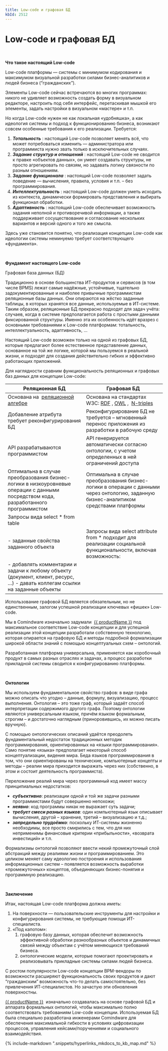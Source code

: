 ```yaml
---
title: Low-code и графовая БД
kbId: 2512
---
```


# Low-code и графовая БД

   

 **Что такое настоящий Low-code** 

Low-code платформы — системы с минимумом кодирования и максимумом визуальной разработки силами бизнес-аналитиков и людей бизнеса (“гражданских”).

Элементы Low-code сейчас встречаются во многих программах: никого не удивляет возможность создать форму в визуальном редакторе, настроить под себя интерфейс, перетаскивая мышкой его элементы, задать настройки в визуальном «мастере» и т.п.

Но когда Low-code нужен не как локальная «удобняшка», а как идеология системы и подход к функционированию бизнеса, возникают совсем особенные требования к его реализации. Требуется:

1. ***Тотальность***  : настоящий Low-code позволяет менять всё, что может потребоваться изменить — администратора или программиста нужно звать только в исключительных случаях.
2. ***Задание структур и отношений***  : настоящий Low-code не сводится к правке «объектов данных», он умеет создавать структуры, не просто агрегировать по связям, но задавать логику связности по разным отношениям.
3. ***Задание функционала***  : настоящий Low-code позволяет задать поведение — вычисления, правила, условия и т.п. – без программирования.
4. ***Интеллектуальность***  : настоящий Low-code должен уметь исходить из контекста, динамически формировать представления и выбирать функционал обработки.
5. ***Адаптивность***  : настоящий Low-code обеспечивает возможность задания неполной и противоречивой информации, а также поддерживает сосуществование и согласование нескольких вариантов и версий одного и того же смысла.

Здесь уже становится понятно, что реализация концепции Low-code как идеологии системы неминуемо требует соответствующего «фундамента».

 

 **Фундамент настоящего Low-code** 

Графовая база данных (БД)

Традиционно в основе большинства ИТ-продуктов и сервисов (в том числе BPMS) лежат самые надёжные, устойчивые, тщательно задокументированные и наиболее привычные программистам реляционные базы данных. Они опираются на жёстко заданные таблицы, в которых хранятся все данные, используемые в ИТ-системе. Таким образом, реляционные БД прекрасно подходят для задач учёта: случаев, когда в системе предполагается работа с простыми данными фиксированной структуры. Именно эта их особенность идёт вразрез с основными требованиями к Low-code платформам: тотальность, интеллектуальность, адаптивность, …

Настоящий Low-code возможен только на одной из графовых БД, которые предлагают более естественное представление данных, основанное на той же логике, которой мы пользуемся в реальной жизни, и подходят для создания действительно гибких и эффективно работающих приложений.

Для наглядности сравним функциональность реляционных и графовых баз данных для концепции Low-code:

| Реляционная БД | Графовая БД |
| --- | --- |
| Основана на   [реляционной алгебре](https://ru.wikipedia.org/wiki/%D0%A0%D0%B5%D0%BB%D1%8F%D1%86%D0%B8%D0%BE%D0%BD%D0%BD%D0%B0%D1%8F_%D0%B0%D0%BB%D0%B3%D0%B5%D0%B1%D1%80%D0%B0) | Основана на стандартах W3C:  [RDF](https://ru.wikipedia.org/wiki/Resource_Description_Framework)  ,  [OWL](https://ru.wikipedia.org/wiki/Web_Ontology_Language)  ,   [N-triples](https://ru.wikipedia.org/wiki/N-Triples) |
| Добавление атрибута требует реконфигурирования БД | Реконфигурирование БД не требуется – мгновенный перенос приложения из разработки в рабочую среду |
| API разрабатываются программистом | API генерируется автоматически согласно онтологии, с учетом определенных в ней ограничений доступа |
| Оптимальна в случае преобразования бизнес-логики в низкоуровневые операции с данными посредством кода, разработанного программистом | Оптимальна в случае преобразования бизнес-логики в операции с данными через онтологию, заданную бизнес-аналитиком средствами платформы |
| Запросы вида select \* from table - заданные свойства заданного объекта | Запросы вида select attribute from \* подходит для реализации социальной функциональности, включая возможность: - добавлять комментарии и задачи к любому объекту (документ, клиент, ресурс, …) - давать коллегам ссылки на заданные объекты |

Использование графовой БД является обязательным, но не единственным, залогом успешной реализации ключевых «фишек» Low-code.

Мы в Comindware изначально задумали   [{{ productName }}](https://www.comindware.ru/platform/) под максимальное соответствие Low-code концепции и для успешной реализации этой концепции разработали собственную технологию, которая опирается на графовую БД и методы подробной формализации широкой области знаний с помощью концептуальных схем – онтологий.

Разработанная платформа универсальна, применяется как коробочный продукт в самых разных отраслях и задачах, а процесс разработки прикладной системы сводится к конфигурированию платформы. 

 

 **Онтологии** 

Мы используем фундаментальное свойство графов: в виде графа можно описать что угодно – данные, формулу, визуализацию, процесс выполнения. Онтология – это тоже граф, который задаёт способ интерпретации содержимого другого графа. Поэтому онтологии являются универсальным языком, причём языком формальным, строгим – и достаточно наглядным (приноровившись, их можно писать вручную).

С помощью онтологических описаний удаётся преодолеть фундаментальный недостаток традиционных методик программирования, ориентированных на «языки программирования». Само понятие «языка» предполагает некоторый способ концептуализации, видения мира. Беда языков программирования в том, что они ориентированы на технические, компьютерные концепты и методы – реалии мира приходится выражать через них (собственно, в этом и состоит деятельность программиста).

Переложение реалий мира через программный код имеет массу принципиальных недостатков:

- ***субъективно***: реализации одной и той же задачи разными программистами будут совершенно непохожи;
- ***неявно***: код программы никак не выражает суть задачи;
- ***требует смеси разных языков***: один компьютерный язык описывает вычисления, другой – хранение, третий – визуализацию и т.д.;
- ***запредельно трудоёмко***: поскольку ИТ-системы жизненно необходимы, все просто смирились с тем, что для них неприменимы финансовые критерии «прибыльности», «возврата инвестиций» и т.п.

Формализмы онтологий позволяют ввести некий промежуточный слой абстракций между реалиями жизни и программированием. Это целиком меняет саму идеологию построения и использования информационных систем – появляется возможность выработки «промежуточных» концептов, объединяющих бизнес-понятия и программную реализацию.

 

**Заключение**

Итак, настоящая Low-code платформа должна иметь:

1. На поверхности — пользовательские инструменты для настройки и конфигурирования системы, не требующие помощи ИТ-специалиста.
2. «Под капотом»:
    1. графовую базу данных, которая обеспечит возможность эффективной обработки разнообразных объектов и динамичных связей между объектам с учётом меняющихся требований бизнеса.
    2. онтологические модели, которые помогают проектировать и реализовывать прикладные системы силами людей бизнеса.

С ростом популярности Low-code концепции BPM-вендоры по возможности расширяют функциональность своих продуктов и дают “гражданским” возможность что-то делать самостоятельно, без привлечения ИТ-специалистов. Но зачастую эти обновления поверхностны.

 [{{ productName }}](https://www.comindware.ru/platform/)   изначально создавалась на основе графовой БД и аппарата формальных онтологий, чтобы максимально полно соответствовать требованиям Low-code концепции. Используемая БД была специально разработана инженерами Comindware для обеспечения максимальной гибкости в условиях цифровизации процессов, управления кейсами/поручениями и социального взаимодействия.

{% include-markdown ".snippets/hyperlinks_mkdocs_to_kb_map.md" %}
